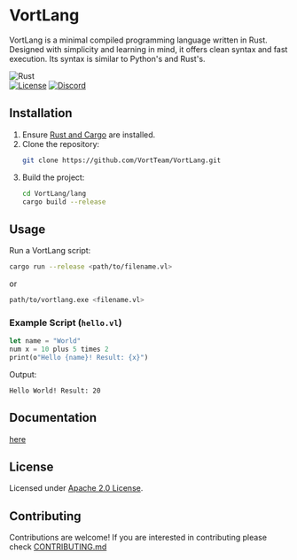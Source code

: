 # VortLang

VortLang is a minimal compiled programming language written in Rust. Designed with simplicity and learning in mind, it offers clean syntax and fast execution.
Its syntax is similar to Python's and Rust's.

![Rust](https://img.shields.io/badge/🦀%20rust-orange?style=for-the-badge)\
[![License](https://img.shields.io/badge/License-Apache_2.0-blue.svg)](https://github.com/VortTeam/)
[![Discord](https://img.shields.io/badge/Discord-Join%20Now-5865F2?logo=discord&logoColor=white)](https://discord.gg/Efe5ws6jcP)
 

## Installation

1. Ensure [Rust and Cargo](https://www.rust-lang.org/tools/install) are installed.
2. Clone the repository:
   ```bash
   git clone https://github.com/VortTeam/VortLang.git
   ```
3. Build the project:
   ```bash
   cd VortLang/lang
   cargo build --release
   ```

## Usage

Run a VortLang script:
```bash
cargo run --release <path/to/filename.vl>
```
or
```bash
path/to/vortlang.exe <filename.vl>
```

### Example Script (`hello.vl`)
```rust
let name = "World"
num x = 10 plus 5 times 2
print(o"Hello {name}! Result: {x}")
```

Output:
```
Hello World! Result: 20
```
## Documentation
[here](/doc)

## License

Licensed under [Apache 2.0 License](LICENSE).

## Contributing

Contributions are welcome! If you are interested in contributing please check [CONTRIBUTING.md](CONTRIBUTING.md)
